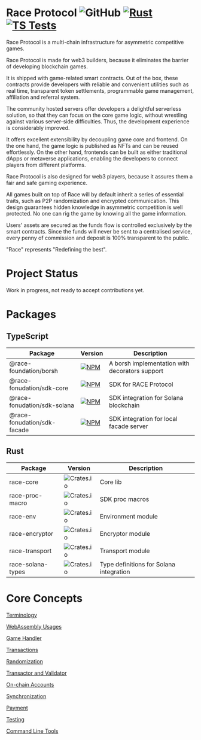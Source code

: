 # Race Protocol ![GitHub](https://img.shields.io/github/license/RACE-Game/race) [![Rust](https://github.com/RACE-Game/race/actions/workflows/rust.yml/badge.svg)](https://github.com/RACE-Game/race/actions/workflows/rust.yml) [![TS Tests](https://github.com/RACE-Game/race/actions/workflows/typescript.yml/badge.svg)](https://github.com/RACE-Game/race/actions/workflows/typescript.yml)

Race Protocol is a multi-chain infrastructure for asymmetric competitive games.

Race Protocol is made for web3 builders, because it eliminates the barrier of developing blockchain games.

It is shipped with game-related smart contracts. Out of the box, these contracts provide developers with reliable and convenient utilities such as real time, transparent token settlements, programmable game management, affiliation and referral system.

The community hosted servers offer developers a delightful serverless solution, so that they can focus on the core game logic, without wrestling against various server-side difficulties. Thus, the development experience is considerably improved.

It offers excellent extensibility by decoupling game core and frontend. On the one hand, the game logic is published as NFTs and can be reused effortlessly. On the other hand, frontends can be built as either traditional dApps or metaverse applications, enabling the developers to connect players from different platforms.

Race Protocol is also designed for web3 players, because it assures them a fair and safe gaming experience.

All games built on top of Race will by default inherit a series of essential traits, such as P2P randomization and encrypted communication. This design guarantees hidden knowledge in asymmetric competition is well protected. No one can rig the game by knowing all the game information.

Users' assets are secured as the funds flow is controlled exclusively by the smart contracts. Since the funds will never be sent  to a centralised service, every penny of commission and deposit is 100% transparent to the public.

"Race" represents "Redefining the best".

# Project Status

Work in progress, not ready to accept contributions yet.

# Packages

## TypeScript

| Package                     | Version                                                                                                                                         | Description                                    |
|-----------------------------|-------------------------------------------------------------------------------------------------------------------------------------------------|------------------------------------------------|
| @race-foundation/borsh      | [![NPM](https://img.shields.io/npm/v/@race-foundation/borsh?logo=npm)](https://www.npmjs.com/package/@race-foundation/borsh)         | A borsh implementation with decorators support |
| @race-fonudation/sdk-core   | [![NPM](https://img.shields.io/npm/v/@race-foundation/sdk-core?logo=npm)](https://www.npmjs.com/package/@race-foundation/sdk-core)   | SDK for RACE Protocol                          |
| @race-fonudation/sdk-solana | [![NPM](https://img.shields.io/npm/v/@race-foundation/sdk-core?logo=npm)](https://www.npmjs.com/package/@race-foundation/sdk-solana) | SDK integration for Solana blockchain          |
| @race-fonudation/sdk-facade | [![NPM](https://img.shields.io/npm/v/@race-foundation/sdk-core?logo=npm)](https://www.npmjs.com/package/@race-foundation/sdk-facade) | SDK integration for local facade server        |

## Rust

| Package           | Version                                                                   | Description                             |
|-------------------|---------------------------------------------------------------------------|-----------------------------------------|
| race-core         | ![Crates.io](https://img.shields.io/crates/v/race-core?logo=rust)         | Core lib                                |
| race-proc-macro   | ![Crates.io](https://img.shields.io/crates/v/race-proc-macro?logo=rust)   | SDK proc macros                         |
| race-env          | ![Crates.io](https://img.shields.io/crates/v/race-env?logo=rust)          | Environment module                      |
| race-encryptor    | ![Crates.io](https://img.shields.io/crates/v/race-encryptor?logo=rust)    | Encryptor module                        |
| race-transport    | ![Crates.io](https://img.shields.io/crates/v/race-transport?logo=rust)    | Transport module                        |
| race-solana-types | ![Crates.io](https://img.shields.io/crates/v/race-solana-types?logo=rust) | Type definitions for Solana integration |

# Core Concepts

[Terminology](docs/terminology.md)

[WebAssembly Usages](docs/web-assembly-usages.md)

[Game Handler](docs/game-handler.md)

[Transactions](docs/transactions.md)

[Randomization](docs/randomization.md)

[Transactor and Validator](docs/transactor-and-validator.md)

[On-chain Accounts](docs/on-chain-accounts.md)

[Synchronization](docs/synchronization.md)

[Payment](docs/payment.md)

[Testing](docs/testing.md)

[Command Line Tools](docs/command-line.md)
